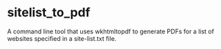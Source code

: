 # sitelist_to_pdf
A command line tool that uses wkhtmltopdf to generate PDFs for a list of websites specified in a site-list.txt file.
